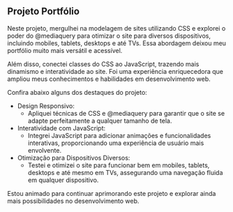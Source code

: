 ## Projeto Portfólio

Neste projeto, mergulhei na modelagem de sites utilizando CSS e explorei o poder do @mediaquery para otimizar o site para diversos dispositivos, incluindo mobiles, tablets, desktops e até TVs. Essa abordagem deixou meu portfólio muito mais versátil e acessível.

Além disso, conectei classes do CSS ao JavaScript, trazendo mais dinamismo e interatividade ao site. Foi uma experiência enriquecedora que ampliou meus conhecimentos e habilidades em desenvolvimento web.

Confira abaixo alguns dos destaques do projeto:

* Design Responsivo:
  - Apliquei técnicas de CSS e @mediaquery para garantir que o site se adapte perfeitamente a qualquer tamanho de tela.
* Interatividade com JavaScript:
  - Integrei JavaScript para adicionar animações e funcionalidades interativas, proporcionando uma experiência de usuário mais envolvente.
* Otimização para Dispositivos Diversos:
  - Testei e otimizei o site para funcionar bem em mobiles, tablets, desktops e até mesmo em TVs, assegurando uma navegação fluida em qualquer dispositivo.

Estou animado para continuar aprimorando este projeto e explorar ainda mais possibilidades no desenvolvimento web.
